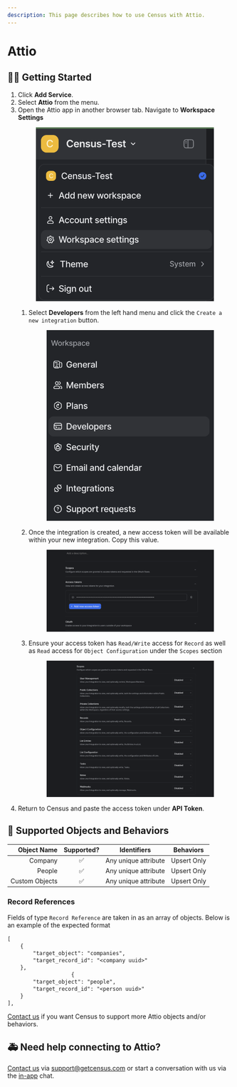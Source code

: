 ```yaml
---
description: This page describes how to use Census with Attio.
---
```


# Attio

## 🏃‍♀️ Getting Started

1. Click **Add Service**.
2. Select **Attio** from the menu.
3. Open the Attio app in another browser tab. Navigate to **Workspace Settings** <figure><img src="../.gitbook/assets/attio-workspace-settings.png" alt=""><figcaption></figcaption></figure>
   1. Select **Developers** from the left hand menu and click the `Create a new integration` button. 
        <figure><img src="../.gitbook/assets/attio-developers.png" alt=""><figcaption></figcaption></figure>
   2. Once the integration is created, a new access token will be available within your new integration. Copy this value.
        <figure><img src="../.gitbook/assets/attio-access-token.png" alt=""><figcaption></figcaption></figure>
   3. Ensure your access token has `Read/Write` access for `Record` as well as `Read` access for `Object Configuration` under the `Scopes` section
        <figure><img src="../.gitbook/assets/attio-scopes.png" alt=""><figcaption></figcaption></figure>
4. Return to Census and paste the access token under **API Token**.


## 🔀 Supported Objects and Behaviors

| **Object Name** | **Supported?** | **Identifiers**      | **Behaviors** |
|----------------:| :------------: |----------------------|---------------|
|         Company | ✅ | Any unique attribute | Upsert Only   |
|          People | ✅ | Any unique attribute | Upsert Only   |
|  Custom Objects | ✅ | Any unique attribute | Upsert Only   |

### Record References

Fields of type `Record Reference` are taken in as an array of objects. Below is an example of the expected format
```
[
    {
        "target_object": "companies",
        "target_record_id": "<company uuid>"
    },
                    {
        "target_object": "people",
        "target_record_id": "<person uuid>"
    }
],
```




[Contact us](mailto:support@getcensus.com) if you want Census to support more Attio objects and/or behaviors.

## 🚑 Need help connecting to Attio?

[Contact us](mailto:support@getcensus.com) via support@getcensus.com or start a conversation with us via the [in-app](https://app.getcensus.com) chat.
